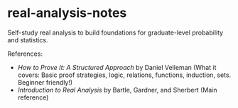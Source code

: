 # real-analysis-notes

Self-study real analysis to build foundations for graduate-level probability and statistics.

References:
- _How to Prove It: A Structured Approach_ by Daniel Velleman (What it covers: Basic proof strategies, logic, relations, functions, induction, sets. Beginner friendly!)
- _Introduction to Real Analysis_ by Bartle, Gardner, and Sherbert (Main reference)
